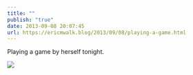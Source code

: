 ```yaml
---
title: ""
publish: "true"
date: 2013-09-08 20:07:45
url: https://ericmwalk.blog/2013/09/08/playing-a-game.html
---
```


Playing a game by herself tonight.

![](https://ericmwalk.blog/uploads/2022/d5805fb14f.jpg)